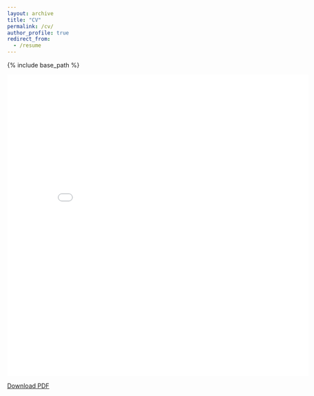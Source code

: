 ```yaml
---
layout: archive
title: "CV"
permalink: /cv/
author_profile: true
redirect_from:
  - /resume
---
```


{% include base_path %}

<object data="files/CV_Robin-Kottmann_EN.pdf" type="application/pdf" width="700px" height="700px">
    <embed src="files/CV_Robin-Kottmann_EN.pdf" type="application/pdf" width="700px" height="700px" />
    <p><a href="files/CV_Robin-Kottmann_EN.pdf">Download PDF</a></p>
</object>
